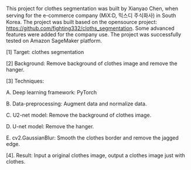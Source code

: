 This project for clothes segmentation was built by Xianyao Chen, 
when serving for the e-commerce company (MiX:D, 믹스디 주식화사) in South Korea.
The project was built based on the opensource project: 
https://github.com/fighting332/cloths_segmentation.
Some advanced features were added for the company use.
The project was successfully tested on Amazon SageMaker platform.

[1] Target: clothes segmentation

[2] Background: Remove background of clothes image and remove the hanger.

[3] Techniques:

A. Deep learning framework: PyTorch

B. Data-preprocessing: Augment data and normalize data.

C. U2-net model: Remove the background of clothes image.

D. U-net model: Remove the hanger.

E. cv2.GaussianBlur: Smooth the clothes border and remove the jagged edge.

[4]. Result: Input a original clothes image, output a clothes image just with clothes.
